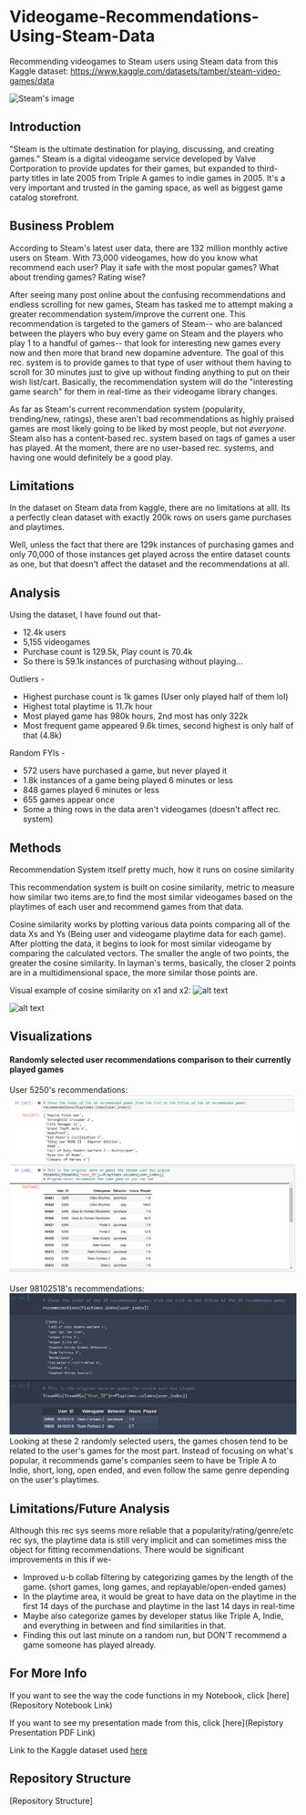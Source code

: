 # Videogame-Recommendations-Using-Steam-Data
Recommending videogames to Steam users using Steam data from this Kaggle dataset: https://www.kaggle.com/datasets/tamber/steam-video-games/data

![Steam's image](https://cdn.cloudflare.steamstatic.com/store/home/store_home_share.jpg)

## Introduction 

"Steam is the ultimate destination for playing, discussing, and creating games." 
Steam is a digital videogame service developed by Valve Cortporation to provide updates for their games, but expanded to third-party titles in late 2005 from Triple A games to indie games in 2005. It's a very important and trusted in the gaming space, as well as biggest game catalog storefront. 

## Business Problem

According to Steam's latest user data, there are 132 million monthly active users on Steam. With 73,000 videogames, how do you know what recommend each user? Play it safe with the most popular games? What about trending games? Rating wise? 

After seeing many post online about the confusing recommendations and endless scrolling for new games, Steam has tasked me to attempt making a greater recommendation system/improve the current one. This recommendation is targeted to the gamers of Steam-- who are balanced between the players who buy every game on Steam and the players who play 1 to a handful of games-- that look for interesting new games every now and then more that brand new dopamine adventure. The goal of this rec. system is to provide games to that type of user without them having to scroll for 30 minutes just to give up without finding anything to put on their wish list/cart. Basically, the recommendation system will do the "interesting game search" for them in real-time as their videogame library changes. 

As far as Steam's current recommendation system (popularity, trending/new, ratings), these aren't bad recommendations as highly praised games are most likely going to be liked by most people, but not _everyone_. Steam also has a content-based rec. system based on tags of games a user has played. At the moment, there are no user-based rec. systems, and having one would definitely be a good play.

## Limitations

In the dataset on Steam data from kaggle, there are no limitations at alll. Its a perfectly clean dataset with exactly 200k rows on users game purchases and playtimes. 

Well, unless the fact that there are 129k instances of purchasing games and only 70,000 of those instances get played across the entire dataset counts as one, but that doesn't affect the dataset and the recommendations at all.

## Analysis

Using the dataset, I have found out that-

- 12.4k users
- 5,155 videogames
- Purchase count is 129.5k,  Play count is 70.4k
- So there is 59.1k instances of purchasing without playing...

Outliers -

- Highest purchase count is 1k games (User only played half of them lol) 
- Highest total playtime is 11.7k hour
- Most played game has 980k hours, 2nd most has only 322k
- Most frequent game appeared 9.6k times, second highest is only half of that (4.8k)

Random FYIs -

- 572 users have purchased a game, but never played it
- 1.8k instances of a game being played 6 minutes or less
- 848 games played 6 minutes or less
- 655 games appear once
- Some a thing rows in the data aren't videogames (doesn't affect rec. system)


## Methods

Recommendation System itself pretty much, how it runs on cosine similarity

This recommendation system is built on cosine similarity, metric to measure how similar two items are,to find the most similar videogames based on the playtimes of each user and recommend games from that data.

Cosine similarity works by plotting various data points comparing all of the data Xs and Ys (Being user and videogame playtime data for each game). After plotting the data, it begins to look for most similar videogame by comparing the calculated vectors. The smaller the angle of two points, the greater the cosine similarity. In layman's terms, basically, the closer 2 points are in a multidimensional space, the more similar those points are. 

Visual example of cosine similarity on x1 and x2:
![alt text](https://github.com/garooda/Movie-Recommendation-Sysetm/raw/main/images/cosine%20sim%20%201.PNG)

![alt text](https://camo.githubusercontent.com/9fc58ca03f9eb4e10e7c224f96fe52831cf36d9e35c6ef11b31e6c2123a1d1ce/68747470733a2f2f6269742e6c792f333362614e685a)

## Visualizations

#### Randomly selected user recommendations comparison to their currently played games
User 5250's recommendations:
![alt text](5250.png)

User 98102518's recommendations:
![User 98102518's recommendations](98102518.png)
Looking at these 2 randomly selected users, the games chosen tend to be related to the user's games for the most part. Instead of focusing on what's popular, it recommends game's companies seem to have be Triple A to Indie, short, long, open ended, and even follow the same genre depending on the user's playtimes. 

## Limitations/Future Analysis

Although this rec sys seems more reliable that a popularity/rating/genre/etc rec sys, the playtime data is still very implicit and can sometimes miss the object for fitting recommendations. There would be significant improvements in this if we-
- Improved u-b collab filtering by categorizing games by the length of the game. (short games, long games, and replayable/open-ended games)
- In the playtime area, it would be great to have data on the playtime in the first 14 days of the purchase and playtime in the last 14 days in real-time
- Maybe also categorize games by developer status like Triple A, Indie, and everything in between and find similarities in that.
- Finding this out last minute on a random run, but DON'T recommend a game someone has played already.

## For More Info

If you want to see the way the code functions in my Notebook, click [here](Repository Notebook Link)

If you want to see my presentation made from this, click [here](Repistory Presentation PDF Link)

Link to the Kaggle dataset used [here](https://www.kaggle.com/datasets/tamber/steam-video-games/data)

## Repository Structure

[Repository Structure]